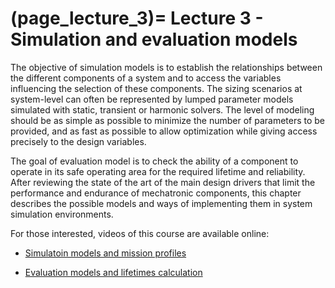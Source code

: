 (page_lecture_3)=
Lecture 3 - Simulation and evaluation models
=======================

The objective of simulation models is to establish the relationships between the different components of a system and to access the variables influencing the selection of these components. The sizing scenarios at system-level can often be represented by lumped parameter models simulated with static, transient or harmonic solvers. The level of modeling should be as simple as possible to minimize the number of parameters to be provided, and as fast as possible to allow optimization while giving access precisely to the design variables.  

The goal of evaluation model is to check the ability of a component to operate in its safe operating area for the required lifetime and reliability. After reviewing the state of the art of the main design drivers that limit the performance and endurance of mechatronic components, this chapter describes the possible models and ways of implementing them in system simulation environments.

For those interested, videos of this course are available online:

- [Simulatoin models and mission profiles](https://youtu.be/M6HZlkl3x7w?si=t-7wzTS0Y0sk0qMw)

- [Evaluation models and lifetimes calculation](https://youtu.be/n0IhKxVZ23k?si=_HNo_rsUYZboEOxZ)


